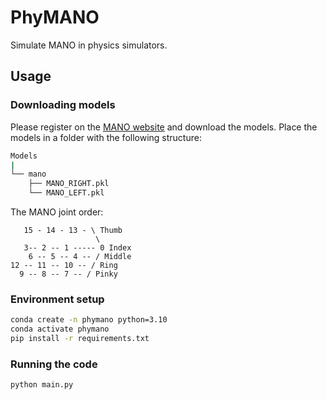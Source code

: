 # PhyMANO

Simulate MANO in physics simulators.

## Usage

### Downloading models

Please register on the [MANO website](https://mano.is.tue.mpg.de/) and download the models. Place the models in a folder with the following structure:

```bash
Models
|
└── mano
    ├── MANO_RIGHT.pkl
    └── MANO_LEFT.pkl
```

The MANO joint order:

```
   15 - 14 - 13 - \ Thumb
                   \
   3-- 2 -- 1 ----- 0 Index
    6 -- 5 -- 4 -- / Middle
12 -- 11 -- 10 -- / Ring
  9 -- 8 -- 7 -- / Pinky
```

### Environment setup

```bash
conda create -n phymano python=3.10
conda activate phymano
pip install -r requirements.txt
```

### Running the code

```bash
python main.py
```

